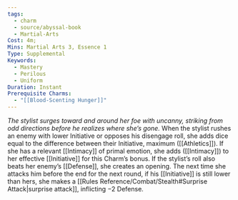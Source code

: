 ```yaml
---
tags:
  - charm
  - source/abyssal-book
  - Martial-Arts
Cost: 4m;
Mins: Martial Arts 3, Essence 1
Type: Supplemental
Keywords:
  - Mastery
  - Perilous
  - Uniform
Duration: Instant
Prerequisite Charms:
  - "[[Blood-Scenting Hunger]]"
---
```

*The stylist surges toward and around her foe with uncanny, striking from odd directions before he realizes where she’s gone.*
When the stylist rushes an enemy with lower Initiative or opposes his disengage roll, she adds dice equal to the difference between their Initiative, maximum ([[Athletics]]). If she has a relevant [[Intimacy]] of primal emotion, she adds ([[Intimacy]]) to her effective [[Initiative]] for this Charm’s bonus.
If the stylist’s roll also beats her enemy’s [[Defense]], she creates an opening. The next time she attacks him before the end for the next round, if his [[Initiative]] is still lower than hers, she makes a [[Rules Reference/Combat/Stealth#Surprise Attack|surprise attack]], inflicting −2 Defense.